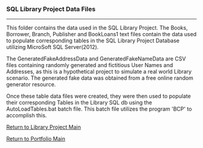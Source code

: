 ### SQL Library Project Data Files
***

This folder contains the data used in the SQL Library
Project.  The Books, Borrower, Branch, Publisher and
BookLoans1 text files contain the data used to populate
corresponding tables in the SQL Library Project Database
utilizing MicroSoft SQL Server(2012).

The GeneratedFakeAddressData and GeneratedFakeNameData
are CSV files containing randomly generated and fictitious
User Names and Addresses, as this is a hypothetical
project to simulate a real world Library scenario.
The generated fake data was obtained from a free
online random generator resource.

Once these table data files were created, they
were then used to populate their corresponding
Tables in the Library SQL db using the AutoLoadTables.bat
batch file.  This batch file utilizes the program
'BCP' to accomplish this.


[Return to Library Project Main](../)

[Return to Portfolio Main](/../../)
